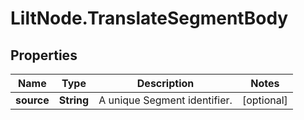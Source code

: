 # LiltNode.TranslateSegmentBody

## Properties

Name | Type | Description | Notes
------------ | ------------- | ------------- | -------------
**source** | **String** | A unique Segment identifier. | [optional] 


